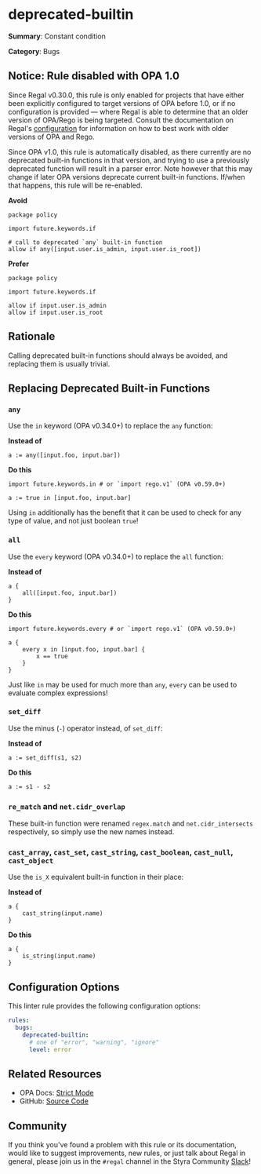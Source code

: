# deprecated-builtin

**Summary**: Constant condition

**Category**: Bugs

## Notice: Rule disabled with OPA 1.0

Since Regal v0.30.0, this rule is only enabled for projects that have either been explicitly configured to target
versions of OPA before 1.0, or if no configuration is provided — where Regal is able to determine that an older version
of OPA/Rego is being targeted. Consult the documentation on Regal's
[configuration](https://docs.styra.com/regal#configuration) for information on how to best work with older versions of
OPA and Rego.

Since OPA v1.0, this rule is automatically disabled, as there currently are no deprecated built-in functions
in that version, and trying to use a previously deprecated function will result in a parser error. Note however that
this may change if later OPA versions deprecate current built-in functions. If/when that happens, this rule will be
re-enabled.

**Avoid**
```rego
package policy

import future.keywords.if

# call to deprecated `any` built-in function
allow if any([input.user.is_admin, input.user.is_root])
```

**Prefer**
```rego
package policy

import future.keywords.if

allow if input.user.is_admin
allow if input.user.is_root
```

## Rationale

Calling deprecated built-in functions should always be avoided, and replacing them is usually trivial.

## Replacing Deprecated Built-in Functions

### `any`

Use the `in` keyword (OPA v0.34.0+) to replace the `any` function:

**Instead of**
```rego
a := any([input.foo, input.bar])
```

**Do this**
```rego
import future.keywords.in # or `import rego.v1` (OPA v0.59.0+)

a := true in [input.foo, input.bar]
```

Using `in` additionally has the benefit that it can be used to check for any type of value, and not just boolean
`true`!

### `all`

Use the `every` keyword (OPA v0.34.0+) to replace the `all` function:

**Instead of**
```rego
a {
    all([input.foo, input.bar])
}
```

**Do this**
```rego
import future.keywords.every # or `import rego.v1` (OPA v0.59.0+)

a {
    every x in [input.foo, input.bar] {
        x == true
    }
}
```

Just like `in` may be used for much more than `any`, `every` can be used to evaluate complex expressions!

### `set_diff`

Use the minus (`-`) operator instead, of `set_diff`:

**Instead of**
```rego
a := set_diff(s1, s2)
```

**Do this**
```rego
a := s1 - s2
```

### `re_match` and `net.cidr_overlap`

These built-in function were renamed `regex.match` and `net.cidr_intersects` respectively, so simply use the new names
instead.

### `cast_array`, `cast_set`, `cast_string`, `cast_boolean`, `cast_null`, `cast_object`

Use the `is_X` equivalent built-in function in their place:

**Instead of**
```rego
a {
    cast_string(input.name)
}
```

**Do this**
```rego
a {
    is_string(input.name)
}
```

## Configuration Options

This linter rule provides the following configuration options:

```yaml
rules:
  bugs:
    deprecated-builtin:
      # one of "error", "warning", "ignore"
      level: error
```

## Related Resources

- OPA Docs: [Strict Mode](https://www.openpolicyagent.org/docs/latest/policy-language/#strict-mode)
- GitHub: [Source Code](https://github.com/StyraInc/regal/blob/main/bundle/regal/rules/bugs/deprecated-builtin/deprecated_builtin.rego)

## Community

If you think you've found a problem with this rule or its documentation, would like to suggest improvements, new rules,
or just talk about Regal in general, please join us in the `#regal` channel in the Styra Community
[Slack](https://communityinviter.com/apps/styracommunity/signup)!
